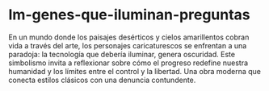 # Im-genes-que-iluminan-preguntas
En un mundo donde los paisajes desérticos y cielos amarillentos cobran vida a través del arte, los personajes caricaturescos se enfrentan a una paradoja: la tecnología que debería iluminar, genera oscuridad. Este simbolismo invita a reflexionar sobre cómo el progreso redefine nuestra humanidad y los límites entre el control y la libertad. Una obra moderna que conecta estilos clásicos con una denuncia contundente.
